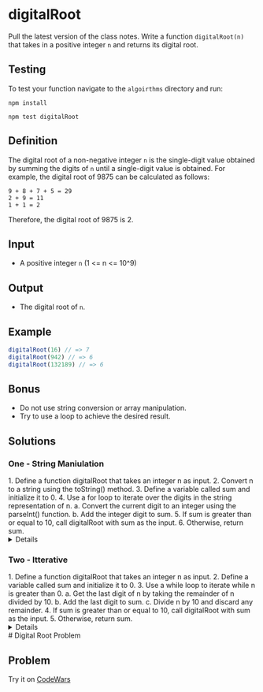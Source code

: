 # digitalRoot
Pull the latest version of the class notes.  Write a function `digitalRoot(n)` that takes in a positive integer `n` and returns its digital root.

## Testing

To test your function navigate to the `algoirthms` directory and run:

```
npm install

npm test digitalRoot
```

## Definition

The digital root of a non-negative integer `n` is the single-digit value obtained by summing the digits of `n` until a single-digit value is obtained. For example, the digital root of 9875 can be calculated as follows:

```
9 + 8 + 7 + 5 = 29
2 + 9 = 11
1 + 1 = 2
```



Therefore, the digital root of 9875 is 2.

## Input

- A positive integer `n` (1 <= n <= 10^9)

## Output

- The digital root of `n`.

## Example

```js
digitalRoot(16) // => 7
digitalRoot(942) // => 6
digitalRoot(132189) // => 6
```

## Bonus 
* Do not use string conversion or array manipulation.
* Try to use a loop to achieve the desired result.

## Solutions

### One - String Maniulation

<summary>
1. Define a function digitalRoot that takes an integer n as input.
2. Convert n to a string using the toString() method.
3. Define a variable called sum and initialize it to 0.
4. Use a for loop to iterate over the digits in the string representation of n.
    a. Convert the current digit to an integer using the parseInt() function.
    b. Add the integer digit to sum.
5. If sum is greater than or equal to 10, call digitalRoot with sum as the input.
6. Otherwise, return sum.


<details>



```js
function digitalRoot(n) {
  let sum = n;
  
  while (sum >= 10) {
    let digits = sum.toString().split('');
    sum = 0;
    for (let digit of digits) {
      sum += parseInt(digit);
    }
  }
  
  return sum;
}



```

</details>

</summary>

### Two - Itterative

<summary>
1. Define a function digitalRoot that takes an integer n as input.
2. Define a variable called sum and initialize it to 0.
3. Use a while loop to iterate while n is greater than 0.
    a. Get the last digit of n by taking the remainder of n divided by 10.
    b. Add the last digit to sum.
    c. Divide n by 10 and discard any remainder.
4. If sum is greater than or equal to 10, call digitalRoot with sum as the input.
5. Otherwise, return sum.

<details>

```js
function digitalRoot(n) {
  if (n < 10) {
    return n;
  }

  let sum = 0;
  const digits = n.toString().split('');

  digits.forEach((digit) => {
    sum += parseInt(digit);
  });

  return digitalRoot(sum);
}
```

</details>
</summary>
# Digital Root Problem

## Problem






Try it on [CodeWars](https://www.codewars.com/kata/541c8630095125aba6000c00/train/javascript)
